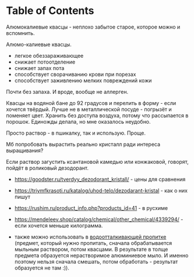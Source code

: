 
# Table of Contents



<div class="preview" id="org22e4310">
<p>
Алюмокалиевые квасцы - неплохо забытое старое, которое можно и вспомнить.
</p>

</div>

Алюмо-калиевые квасцы.

-   легкое обеззараживающее
-   снижает потоотделение
-   снижает запах пота
-   способствует сворачиванию крови при порезах
-   способствует заживлению мелких повреждений кожи

Почти без запаха. И вроде, вообще не аллерген.

Квасцы на водяной бане до 92 градусов и перелить в форму - если хочется твёрдый. Лучше не в металлической посуде - погрызёт и поменяет цвет. Хранить без доступа воздуха, потому что рассыпается в порошок. Единожды делала, но мне оказалось неудобно. 

Просто раствор - в пшикалку, так и использую. Проще.

Мб попробовать вырастить реально кристалл ради интереса выращивания?

Если раствор загустить ксантановой камедью или конжаковой, говорят, пойдёт в роликовый дезодорант.

-   <https://goodster.ru/tverdyy_dezodorant_kristall/> - цены для сравнения
-   <https://triymfkrasoti.ru/katalog/uhod-telo/dezodarant-kristal> - как о них пишут
-   <https://rushim.ru/product_info.php?products_id=41> - в русхиме
-   <https://mendeleev.shop/catalog/chemical/other_chemical/4339294/> - если хочется меньше килограмма.

-   также можно использовать в [водоотталкивающей пропитке](20201129235900-водоотталкивающие_пропитки.md) (предмет, который нужно пропитать, сначала обрабатывается мыльным раствором, потом квасцами. В результате в толще предмета образуется нерастворимое алюминиевое мыло. И именно поэтому нельзя сначала смешать, потом обработать - результат образуется не там :)).

